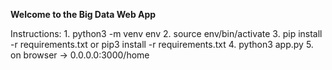 **Welcome to the Big Data Web App**

Instructions:
        1. python3 -m venv env
         2. source env/bin/activate
         3. pip install -r requirements.txt or pip3 install -r requirements.txt
         4. python3 app.py
         5. on browser -> 0.0.0.0:3000/home